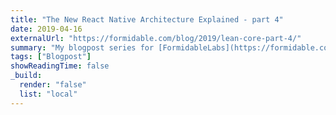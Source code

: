 ```yaml
---
title: "The New React Native Architecture Explained - part 4"
date: 2019-04-16
externalUrl: "https://formidable.com/blog/2019/lean-core-part-4/"
summary: "My blogpost series for [FormidableLabs](https://formidable.com). This article got also translated in [Korean](https://medium.com/react-native-seoul/%EC%83%88-%EB%A6%AC%EC%95%A1%ED%8A%B8-%EB%84%A4%EC%9D%B4%ED%8B%B0%EB%B8%8C-%EC%95%84%ED%82%A4%ED%85%8D%EC%B2%98-%EC%84%A4%EB%AA%85-%EB%84%A4%EB%B2%88%EC%A7%B8-%ED%8C%8C%ED%8A%B8-f16875ff5b51)."
tags: ["Blogpost"]
showReadingTime: false
_build:
  render: "false"
  list: "local"
---
```

